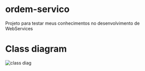 # ordem-servico
Projeto para testar meus conhecimentos no desenvolvimento de WebServices

# Class diagram

![class diag](https://user-images.githubusercontent.com/60756219/120366824-8257f080-c2e6-11eb-9fe9-c8df7aa2ff07.png)

